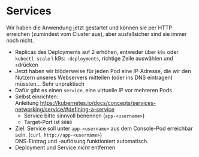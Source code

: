# Services

Wir haben die Anwendung jetzt gestartet und können sie per HTTP erreichen (zumindest vom Cluster aus), aber 
ausfallsicher sind sie immer noch nicht.

- Replicas des Deployments auf 2 erhöhen, entweder über `k9s` oder `kubectl scale` \\
k9s: `:deployments`, richtige Zeile auswählen und `s`drücken
- Jetzt haben wir blöderweise für jeden Pod eine IP-Adresse, 
die wir den Nutzern unseres Webservers mitteilen (oder ins DNS eintragen) müssten... Sehr unpraktisch
- Dafür gibt es einen `service`, eine virtuelle IP vor mehreren Pods
- Selbst einrichten:  
 Anleitung https://kubernetes.io/docs/concepts/services-networking/service/#defining-a-service
  - Service bitte sinnvoll benennen (`app-<username>`)
  - Target-Port ist `8080`
- Ziel: Service soll unter `app-<username>` aus dem Console-Pod erreichbar sein. (`curl http://app-<username>`)  
  DNS-Eintrag und -auflösung funktioniert automatisch. 
- Deployment und Service _nicht_ entfernen